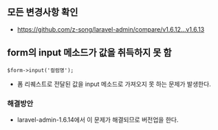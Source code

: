 ## 모든 변경사항 확인
- https://github.com/z-song/laravel-admin/compare/v1.6.12...v1.6.13

## form의 input 메소드가 값을 취득하지 못 함
```
$form->input('컬럼명');
```
- 폼 리퀘스트로 전달된 값을 input 메소드로 가져오지 못 하는 문제가 발생한다.

### 해결방안
- laravel-admin-1.6.14에서 이 문제가 해결되므로 버전업을 한다.